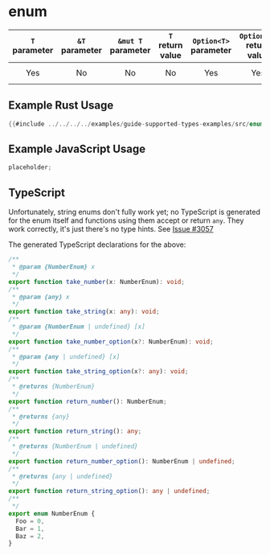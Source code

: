 # enum

| `T` parameter | `&T` parameter | `&mut T` parameter | `T` return value | `Option<T>` parameter | `Option<T>` return value | JavaScript representation |
| :-----------: | :------------: | :----------------: | :--------------: | :-------------------: | :----------------------: | :-----------------------: |
|      Yes      |       No       |         No         |        No        |          Yes          |           Yes            |   `string` or `number`    |

## Example Rust Usage

```rust
{{#include ../../../../examples/guide-supported-types-examples/src/enum.rs}}
```

## Example JavaScript Usage

```js
placeholder;
```

## TypeScript

Unfortunately, string enums don't fully work yet; no TypeScript is generated for the enum itself and functions using them accept or return `any`.
They work correctly, it's just there's no type hints.
See [Issue #3057](https://github.com/rustwasm/wasm-bindgen/issues/3057)

The generated TypeScript declarations for the above:

<!-- remember to keep this up to date! copy enum.rs (above) into the lib.rs file a new wasm-bindgen crate; use `wasm-pack build`; then copy pkg/testcrate.d.ts. also ran it through a formatter. -->

```ts
/**
 * @param {NumberEnum} x
 */
export function take_number(x: NumberEnum): void;
/**
 * @param {any} x
 */
export function take_string(x: any): void;
/**
 * @param {NumberEnum | undefined} [x]
 */
export function take_number_option(x?: NumberEnum): void;
/**
 * @param {any | undefined} [x]
 */
export function take_string_option(x?: any): void;
/**
 * @returns {NumberEnum}
 */
export function return_number(): NumberEnum;
/**
 * @returns {any}
 */
export function return_string(): any;
/**
 * @returns {NumberEnum | undefined}
 */
export function return_number_option(): NumberEnum | undefined;
/**
 * @returns {any | undefined}
 */
export function return_string_option(): any | undefined;
/**
 */
export enum NumberEnum {
  Foo = 0,
  Bar = 1,
  Baz = 2,
}
```

